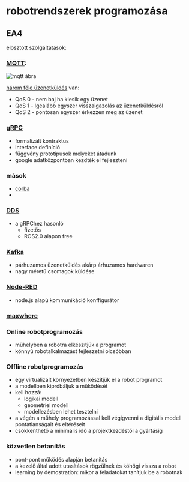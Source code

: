 # robotrendszerek programozása

## EA4
elosztott szolgáltatások:
### [MQTT](https://mqtt.org/):

![mqtt ábra](https://mqtt.org/assets/img/mqtt-publish-subscribe.png)

[három féle üzenetküldés](https://www.techtarget.com/searchunifiedcommunications/definition/QoS-Quality-of-Service) van:
- QoS 0 - nem baj ha kiesik egy üzenet
- QoS 1 - lgealább egyszer visszaigazolás az üzenetküldésről
- QoS 2 - pontosan egyszer  érkezzen meg az üzenet

### [gRPC](https://grpc.io/)
- formalizált kontraktus
- interface definíció
- függvény prototípusok melyeket átadunk
- google adatközpontban kezdték el fejleszteni

### mások
- [corba](https://hu.wikipedia.org/wiki/Common_Object_Request_Broker_Architecture)
- []()

### [DDS](https://en.wikipedia.org/wiki/Data_Distribution_Service)
- a gRPChez hasonló
  - fizetős
  - ROS2.0 alapon free
  
### [Kafka](https://kafka.apache.org/)
- párhuzamos üzenetküldés akárp árhuzamos hardwaren
- nagy méretű csomagok küldése

### [Node-RED](https://nodered.org/)
- node.js alapú kommunikáció konffigurátor

### [maxwhere](https://www.maxwhere.com/)

### Online robotprogramozás
- műhelyben a robotra elkészítjük a programot
- könnyű robotalkalmazást fejleszetni olcsóbban

### Offline robotprogramozás
- egy virtualizált környezetben készítjük el a robot programot
- a modellben kipróbáljuk a működését
- kell hozzá:
  - logikai modell
  - geometriei modell
  - modellezésben lehet tesztelni
- a végén a műhely programozással kell végigvenni a digitális modell pontatlanságait és eltéréseit
- csökkenthető a minimális idő a projektkezdéstől a gyártásig

### közvetlen betanítás
- pont-pont működés alapján betanítás
- a kezelő által adott utasítások rögzülnek és köhögi vissza a robot
- learning by demostration: mikor a feladatokat tanítjuk be a robotnak
